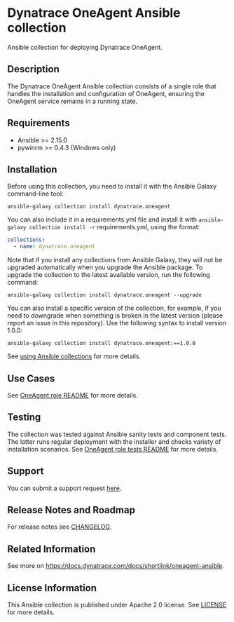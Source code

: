 # Dynatrace OneAgent Ansible collection

Ansible collection for deploying Dynatrace OneAgent.

## Description

The Dynatrace OneAgent Ansible collection consists of a single role that handles the installation and
configuration of OneAgent, ensuring the OneAgent service remains in a running state.

## Requirements

- Ansible >= 2.15.0
- pywinrm >= 0.4.3 (Windows only)

## Installation

Before using this collection, you need to install it with the Ansible Galaxy command-line tool:

```
ansible-galaxy collection install dynatrace.oneagent
```

You can also include it in a requirements.yml file and install it with `ansible-galaxy collection install -r`
requirements.yml, using the format:

```yaml
collections:
  - name: dynatrace.oneagent
```

Note that if you install any collections from Ansible Galaxy, they will not be upgraded automatically when you upgrade
the Ansible package.
To upgrade the collection to the latest available version, run the following command:

```
ansible-galaxy collection install dynatrace.oneagent --upgrade
```

You can also install a specific version of the collection, for example, if you need to downgrade when something is
broken in the latest version (please report an issue in this repository). Use the following syntax to install version
1.0.0:

```
ansible-galaxy collection install dynatrace.oneagent:==1.0.0
```

See [using Ansible collections](https://docs.ansible.com/ansible/devel/user_guide/collections_using.html) for more details.

## Use Cases

See [OneAgent role README](roles/oneagent/README.md) for more details.

## Testing

The collection was tested against Ansible sanity tests and component tests. The latter runs regular deployment with
the installer and checks variety of installation scenarios.
See [OneAgent role tests README](roles/oneagent/tests/README.md) for more details.

## Support

You can submit a support request [here](https://www.dynatrace.com/support/contact-support).

## Release Notes and Roadmap

For release notes see [CHANGELOG](CHANGELOG.md).

## Related Information

See more on https://docs.dynatrace.com/docs/shortlink/oneagent-ansible.

## License Information

This Ansible collection is published under Apache 2.0 license. See [LICENSE](LICENSE) for more details.
